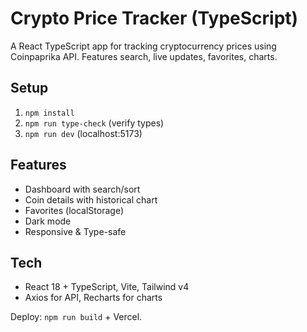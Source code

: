 # Crypto Price Tracker (TypeScript)

A React TypeScript app for tracking cryptocurrency prices using Coinpaprika API. Features search, live updates, favorites, charts.

## Setup
1. `npm install`
2. `npm run type-check` (verify types)
3. `npm run dev` (localhost:5173)

## Features
- Dashboard with search/sort
- Coin details with historical chart
- Favorites (localStorage)
- Dark mode
- Responsive & Type-safe

## Tech
- React 18 + TypeScript, Vite, Tailwind v4
- Axios for API, Recharts for charts

Deploy: `npm run build` + Vercel.